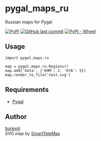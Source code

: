 # pygal_maps_ru  

Russian maps for Pygal

[![PyPI](https://img.shields.io/pypi/v/pygal-maps-ru.svg)](https://pypi.org/project/pygal-maps-ru/)
[![GitHub last commit](https://img.shields.io/github/last-commit/burevol/pygal_maps_ru.svg)](https://github.com/burevol/pygal_maps_ru)
[![PyPI - Wheel](https://img.shields.io/pypi/wheel/pygal-maps-ru.svg)](https://pypi.org/project/pygal-maps-ru/)

## Usage

~~~~
import pygal.maps.ru

map = pygal.maps.ru.Regions()
map.add('Data', {'KHM': 2, 'KYA': 5})
map.render_to_file('test.svg')

~~~~

## Requirements

* [Pygal](https://github.com/Kozea/pygal) 

## Author
[burevol](https://github.com/burevol)   
SVG map by [SmartTeleMax](https://github.com/SmartTeleMax)
